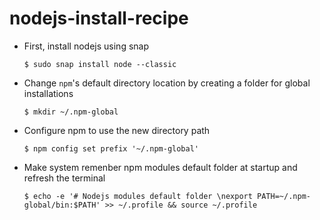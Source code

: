 # nodejs-install-recipe

- First, install nodejs using snap

      $ sudo snap install node --classic
      
- Change <code>npm</code>'s default directory location by creating a folder for global installations

      $ mkdir ~/.npm-global
      
- Configure npm to use the new directory path

      $ npm config set prefix '~/.npm-global'
     
- Make system remenber npm modules default folder at startup and refresh the terminal

      $ echo -e '# Nodejs modules default folder \nexport PATH=~/.npm-global/bin:$PATH' >> ~/.profile && source ~/.profile
